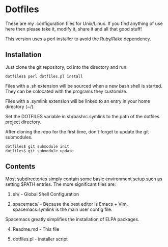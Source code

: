 Dotfiles
========

These are my .configuration files for Unix/Linux. If you find anything of
use here then please take it, modify it, share it and all that good stuff!

This version uses a perl installer to avoid the Ruby/Rake dependency.

Installation
---------------

Just clone the git repository, cd into the directory and run:

    dotfiles$ perl dotfiles.pl install

Files with a .sh extension will be sourced when a new bash 
shell is started. They can be colocated with the programs they
customize.

Files with a .symlink extension will be linked to an entry
in your home directory (~/).

Set the DOTFILES variable in sh/bashrc.symlink to the path of
the dotfiles project directory.

After cloning the repo for the first time, don't forget to update the
git submodules.

    dotfiles$ git submodule init
    dotfiles$ git submodule update


Contents
--------

Most subdirectories simply contain some basic environment setup
such as setting $PATH entries. The more significant files are:

1) sh/ - Global Shell Configuration

3) spacemacs/ - Because the best editor is Emacs + Vim. spacemacs.symlink is the main user config file.

Spacemacs greatly simplifies the installation of ELPA packages.

4) Readme.md - This file

5) dotfiles.pl - installer script
